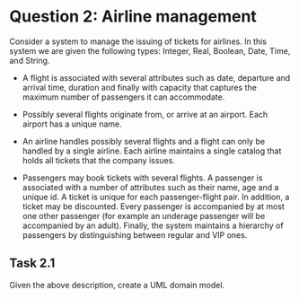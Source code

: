 # Question 2: Airline management
Consider a system to manage the issuing of tickets for airlines. In this system we are given the following types: Integer, Real, Boolean, Date, Time, and String.

- A flight is associated with several attributes such as date, departure and arrival time, duration and finally with capacity that captures the maximum number of passengers it can accommodate.

- Possibly several flights originate from, or arrive at an airport. Each airport has a unique name.

- An airline handles possibly several flights and a flight can only be handled by a single airline. Each airline maintains a single catalog that holds all tickets that the company issues.

- Passengers may book tickets with several flights. A passenger is associated with a number of attributes such as their name, age and a unique id. A ticket is unique for each passenger-flight pair. In addition, a ticket may be discounted. Every passenger is accompanied by at most one other passenger (for example an underage passenger will be accompanied by an adult). Finally, the system maintains a  hierarchy of passengers by distinguishing between regular and VIP ones.

## Task 2.1
Given the above description, create a UML domain model.